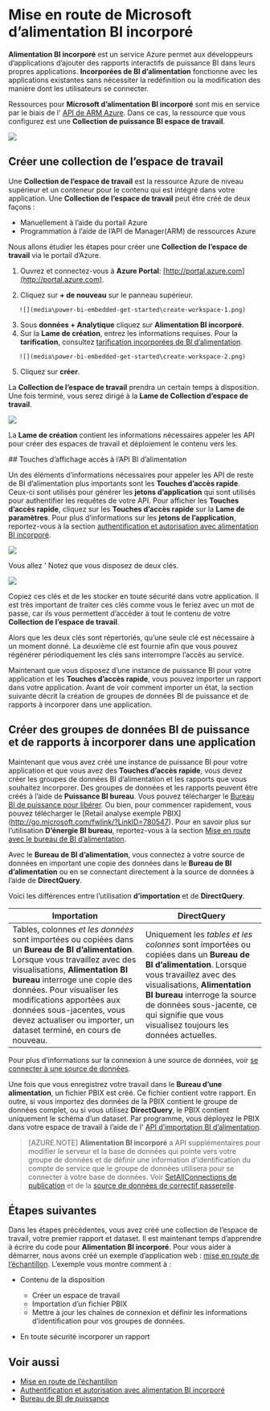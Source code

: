 <properties
   pageTitle="Mise en route de Microsoft d’alimentation BI incorporé"
   description="Puissance incorporées de BI, ajouter des rapports interactifs de puissance BI dans votre application décisionnelle"
   services="power-bi-embedded"
   documentationCenter=""
   authors="guyinacube"
   manager="erikre"
   editor=""
   tags=""/>
<tags
   ms.service="power-bi-embedded"
   ms.devlang="NA"
   ms.topic="hero-article"
   ms.tgt_pltfrm="NA"
   ms.workload="powerbi"
   ms.date="10/04/2016"
   ms.author="asaxton"/>

# <a name="get-started-with-microsoft-power-bi-embedded"></a>Mise en route de Microsoft d’alimentation BI incorporé

**Alimentation BI incorporé** est un service Azure permet aux développeurs d’applications d’ajouter des rapports interactifs de puissance BI dans leurs propres applications. **Incorporées de BI d’alimentation** fonctionne avec les applications existantes sans nécessiter la redéfinition ou la modification des manière dont les utilisateurs se connecter.

Ressources pour **Microsoft d’alimentation BI incorporé** sont mis en service par le biais de l' [API de ARM Azure](https://msdn.microsoft.com/library/mt712306.aspx). Dans ce cas, la ressource que vous configurez est une **Collection de puissance BI espace de travail**.

![](media\power-bi-embedded-get-started\introduction.png)

## <a name="create-a-workspace-collection"></a>Créer une collection de l’espace de travail
Une **Collection de l’espace de travail** est la ressource Azure de niveau supérieur et un conteneur pour le contenu qui est intégré dans votre application. Une **Collection de l’espace de travail** peut être créé de deux façons :

   -    Manuellement à l’aide du portail Azure
   -    Programmation à l’aide de l’API de Manager(ARM) de ressources Azure

Nous allons étudier les étapes pour créer une **Collection de l’espace de travail** via le portail d’Azure.

   1.   Ouvrez et connectez-vous à **Azure Portal**: [http://portal.azure.com](http://portal.azure.com).

   2.   Cliquez sur **+ de nouveau** sur le panneau supérieur.

       ![](media\power-bi-embedded-get-started\create-workspace-1.png)

   3.   Sous **données + Analytique** cliquez sur **Alimentation BI incorporé**.
   4.   Sur la **Lame de création**, entrez les informations requises. Pour la **tarification**, consultez [tarification incorporées de BI d’alimentation](http://go.microsoft.com/fwlink/?LinkID=760527).

       ![](media\power-bi-embedded-get-started\create-workspace-2.png)

   5. Cliquez sur **créer**.

La **Collection de l’espace de travail** prendra un certain temps à disposition. Une fois terminé, vous serez dirigé à la **Lame de Collection d’espace de travail**.

   ![](media\power-bi-embedded-get-started\create-workspace-3.png)

La **Lame de création** contient les informations nécessaires appeler les API pour créer des espaces de travail et déploiement le contenu vers les.

<a name="view-access-keys"/>
## <a name="view-power-bi-api-access-keys"></a>Touches d’affichage accès à l’API BI d’alimentation

Un des éléments d’informations nécessaires pour appeler les API de reste de BI d’alimentation plus importants sont les **Touches d’accès rapide**. Ceux-ci sont utilisés pour générer les **jetons d’application** qui sont utilisés pour authentifier les requêtes de votre API. Pour afficher les **Touches d’accès rapide**, cliquez sur les **Touches d’accès rapide** sur la **Lame de paramètres**. Pour plus d’informations sur les **jetons de l’application**, reportez-vous à la section [authentification et autorisation avec alimentation BI incorporé](power-bi-embedded-app-token-flow.md).

   ![](media\power-bi-embedded-get-started\access-keys.png)

Vous allez ' Notez que vous disposez de deux clés.

   ![](media\power-bi-embedded-get-started\access-keys-2.png)

Copiez ces clés et de les stocker en toute sécurité dans votre application. Il est très important de traiter ces clés comme vous le feriez avec un mot de passe, car ils vous permettent d’accéder à tout le contenu de votre **Collection de l’espace de travail**.

Alors que les deux clés sont répertoriés, qu’une seule clé est nécessaire à un moment donné. La deuxième clé est fournie afin que vous pouvez régénérer périodiquement les clés sans interrompre l’accès au service.

Maintenant que vous disposez d’une instance de puissance BI pour votre application et les **Touches d’accès rapide**, vous pouvez importer un rapport dans votre application. Avant de voir comment importer un état, la section suivante décrit la création de groupes de données BI de puissance et de rapports à incorporer dans une application.

## <a name="create-power-bi-datasets-and-reports-to-embed-into-an-app"></a>Créer des groupes de données BI de puissance et de rapports à incorporer dans une application

Maintenant que vous avez créé une instance de puissance BI pour votre application et que vous avez des **Touches d’accès rapide**, vous devez créer les groupes de données BI d’alimentation et les rapports que vous souhaitez incorporer. Des groupes de données et les rapports peuvent être créés à l’aide de **Puissance BI bureau**. Vous pouvez télécharger le [Bureau BI de puissance pour libérer](https://powerbi.microsoft.com/documentation/powerbi-desktop-get-the-desktop/). Ou bien, pour commencer rapidement, vous pouvez télécharger le [Retail analyse exemple PBIX] (http://go.microsoft.com/fwlink/?LinkID=780547). Pour en savoir plus sur l’utilisation **D’énergie BI bureau**, reportez-vous à la section [Mise en route avec le bureau de BI d’alimentation](https://powerbi.microsoft.com/en-us/guided-learning/powerbi-learning-0-2-get-started-power-bi-desktop).

Avec le **Bureau de BI d’alimentation**, vous connectez à votre source de données en important une copie des données dans le **Bureau de BI d’alimentation** ou en se connectant directement à la source de données à l’aide de **DirectQuery**.

Voici les différences entre l’utilisation **d’importation** et de **DirectQuery**.

|Importation | DirectQuery
|---|---
|Tables, colonnes *et les données* sont importées ou copiées dans un **Bureau de BI d’alimentation**. Lorsque vous travaillez avec des visualisations, **Alimentation BI bureau** interroge une copie des données. Pour visualiser les modifications apportées aux données sous-jacentes, vous devez actualiser ou importer, un dataset terminé, en cours de nouveau.|Uniquement les *tables et les colonnes* sont importées ou copiées dans un **Bureau de BI d’alimentation**. Lorsque vous travaillez avec des visualisations, **Alimentation BI bureau** interroge la source de données sous-jacente, ce qui signifie que vous visualisez toujours les données actuelles.

Pour plus d’informations sur la connexion à une source de données, voir [se connecter à une source de données](power-bi-embedded-connect-datasource.md).

Une fois que vous enregistrez votre travail dans le **Bureau d’une alimentation**, un fichier PBIX est créé. Ce fichier contient votre rapport. En outre, si vous importez des données de la PBIX contient le groupe de données complet, ou si vous utilisez **DirectQuery**, le PBIX contient uniquement le schéma d’un dataset. Par programme, vous déployez le PBIX dans votre espace de travail à l’aide de l' [API d’importation BI d’alimentation](https://msdn.microsoft.com/library/mt711504.aspx).

> [AZURE.NOTE] **Alimentation BI incorporé** a API supplémentaires pour modifier le serveur et la base de données qui pointe vers votre groupe de données et de définir une information d’identification du compte de service que le groupe de données utilisera pour se connecter à votre base de données. Voir [SetAllConnections de publication](https://msdn.microsoft.com/library/mt711505.aspx) et de la [source de données de correctif passerelle](https://msdn.microsoft.com/library/mt711498.aspx).

## <a name="next-steps"></a>Étapes suivantes
Dans les étapes précédentes, vous avez créé une collection de l’espace de travail, votre premier rapport et dataset. Il est maintenant temps d’apprendre à écrire du code pour **Alimentation BI incorporé**. Pour vous aider à démarrer, nous avons créé un exemple d’application web : [mise en route de l’échantillon](power-bi-embedded-get-started-sample.md). L’exemple vous montre comment à :

  - Contenu de la disposition
      - Créer un espace de travail
      - Importation d’un fichier PBIX
      - Mettre à jour les chaînes de connexion et définir les informations d’identification pour vos groupes de données.

  - En toute sécurité incorporer un rapport

## <a name="see-also"></a>Voir aussi
- [Mise en route de l’échantillon](power-bi-embedded-get-started-sample.md)
- [Authentification et autorisation avec alimentation BI incorporé](power-bi-embedded-app-token-flow.md)
- [Bureau de BI de puissance](https://powerbi.microsoft.com/documentation/powerbi-desktop-get-the-desktop/)
